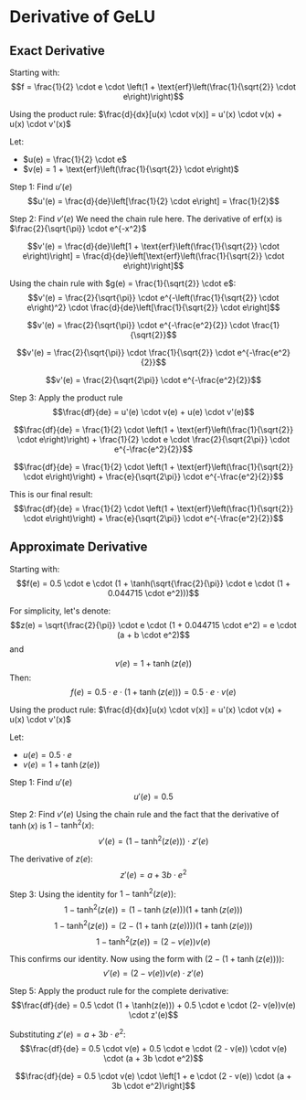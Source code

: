 # Derivative of GeLU

## Exact Derivative

Starting with:
$$f = \frac{1}{2} \cdot e \cdot \left(1 + \text{erf}\left(\frac{1}{\sqrt{2}} \cdot e\right)\right)$$

Using the product rule: $\frac{d}{dx}[u(x) \cdot v(x)] = u'(x) \cdot v(x) + u(x) \cdot v'(x)$

Let:

- $u(e) = \frac{1}{2} \cdot e$
- $v(e) = 1 + \text{erf}\left(\frac{1}{\sqrt{2}} \cdot e\right)$

Step 1: Find $u'(e)$
$$u'(e) = \frac{d}{de}\left[\frac{1}{2} \cdot e\right] = \frac{1}{2}$$

Step 2: Find $v'(e)$
We need the chain rule here. The derivative of erf(x) is $\frac{2}{\sqrt{\pi}} \cdot e^{-x^2}$

$$v'(e) = \frac{d}{de}\left[1 + \text{erf}\left(\frac{1}{\sqrt{2}} \cdot e\right)\right] = \frac{d}{de}\left[\text{erf}\left(\frac{1}{\sqrt{2}} \cdot e\right)\right]$$

Using the chain rule with $g(e) = \frac{1}{\sqrt{2}} \cdot e$:
$$v'(e) = \frac{2}{\sqrt{\pi}} \cdot e^{-\left(\frac{1}{\sqrt{2}} \cdot e\right)^2} \cdot \frac{d}{de}\left[\frac{1}{\sqrt{2}} \cdot e\right]$$

$$v'(e) = \frac{2}{\sqrt{\pi}} \cdot e^{-\frac{e^2}{2}} \cdot \frac{1}{\sqrt{2}}$$

$$v'(e) = \frac{2}{\sqrt{\pi}} \cdot \frac{1}{\sqrt{2}} \cdot e^{-\frac{e^2}{2}}$$

$$v'(e) = \frac{2}{\sqrt{2\pi}} \cdot e^{-\frac{e^2}{2}}$$

Step 3: Apply the product rule
$$\frac{df}{de} = u'(e) \cdot v(e) + u(e) \cdot v'(e)$$

$$\frac{df}{de} = \frac{1}{2} \cdot \left(1 + \text{erf}\left(\frac{1}{\sqrt{2}} \cdot e\right)\right) + \frac{1}{2} \cdot e \cdot \frac{2}{\sqrt{2\pi}} \cdot e^{-\frac{e^2}{2}}$$

$$\frac{df}{de} = \frac{1}{2} \cdot \left(1 + \text{erf}\left(\frac{1}{\sqrt{2}} \cdot e\right)\right) + \frac{e}{\sqrt{2\pi}} \cdot e^{-\frac{e^2}{2}}$$

This is our final result:
$$\frac{df}{de} = \frac{1}{2} \cdot \left(1 + \text{erf}\left(\frac{1}{\sqrt{2}} \cdot e\right)\right) + \frac{e}{\sqrt{2\pi}} \cdot e^{-\frac{e^2}{2}}$$


## Approximate Derivative

Starting with:
$$f(e) = 0.5 \cdot e \cdot (1 + \tanh(\sqrt{\frac{2}{\pi}} \cdot e \cdot (1 + 0.044715 \cdot e^2)))$$

For simplicity, let's denote:
$$z(e) = \sqrt{\frac{2}{\pi}} \cdot e \cdot (1 + 0.044715 \cdot e^2) = e \cdot (a + b \cdot e^2)$$
and 
$$v(e) = 1 + \tanh(z(e))$$
Then:
$$f(e) = 0.5 \cdot e \cdot (1 + \tanh(z(e))) = 0.5 \cdot e \cdot v(e)$$

Using the product rule: $\frac{d}{dx}[u(x) \cdot v(x)] = u'(x) \cdot v(x) + u(x) \cdot v'(x)$

Let:
- $u(e) = 0.5 \cdot e$
- $v(e) = 1 + \tanh(z(e))$

Step 1: Find $u'(e)$
$$u'(e) = 0.5$$

Step 2: Find $v'(e)$
Using the chain rule and the fact that the derivative of $\tanh(x)$ is $1 - \tanh^2(x)$:
$$v'(e) = (1 - \tanh^2(z(e))) \cdot z'(e)$$

The derivative of $z(e)$:
$$z'(e) = a + 3b \cdot e^2$$

Step 3: Using the identity for $1 - \tanh^2(z(e))$:
$$1 - \tanh^2(z(e)) = (1 - \tanh(z(e)))(1 + \tanh(z(e)))$$
$$1 - \tanh^2(z(e)) = (2 - (1 + \tanh(z(e))))(1 + \tanh(z(e)))$$
$$1 - \tanh^2(z(e)) = (2- v(e))v(e)$$

This confirms our identity. Now using the form with $(2 - (1 + \tanh(z(e))))$:
$$v'(e) = (2- v(e))v(e) \cdot z'(e)$$

Step 5: Apply the product rule for the complete derivative:
$$\frac{df}{de} = 0.5 \cdot (1 + \tanh(z(e))) + 0.5 \cdot e \cdot (2- v(e))v(e) \cdot z'(e)$$

Substituting $z'(e) = a + 3b \cdot e^2$:
$$\frac{df}{de} = 0.5 \cdot v(e) + 0.5 \cdot e \cdot (2 - v(e)) \cdot v(e) \cdot (a + 3b \cdot e^2)$$

$$\frac{df}{de} = 0.5 \cdot v(e) \cdot \left[1 + e \cdot (2 - v(e)) \cdot (a + 3b \cdot e^2)\right]$$
